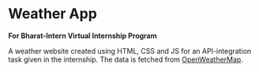 <h1 id="weather-app">Weather App</h1>
<p><strong>For Bharat-Intern Virtual Internship Program</strong></p>
<p> A weather website created using HTML, CSS and JS for an API-integration task given in the internship. The data is fetched from <a href="api.openweathermap.org">OpenWeatherMap</a>.</p>

